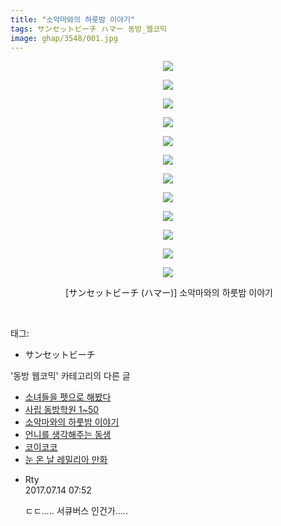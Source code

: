 ```yaml
---
title: "소악마와의 하룻밤 이야기"
tags: サンセットビーチ ハマー 동방_웹코믹
image: ghap/3548/001.jpg
---
```

<div class="article">
<p style="text-align: center; clear: none; float: none;"><img src="{{ site.nasurl }}/ghap/3548/001.jpg"/></p>
<p style="text-align: center; clear: none; float: none;"><img src="{{ site.nasurl }}/ghap/3548/002.jpg"/></p>
<p style="text-align: center; clear: none; float: none;"><img src="{{ site.nasurl }}/ghap/3548/003.jpg"/></p>
<p style="text-align: center; clear: none; float: none;"><img src="{{ site.nasurl }}/ghap/3548/004.jpg"/></p>
<p style="text-align: center; clear: none; float: none;"><img src="{{ site.nasurl }}/ghap/3548/005.jpg"/></p>
<p style="text-align: center; clear: none; float: none;"><img src="{{ site.nasurl }}/ghap/3548/006.jpg"/></p>
<p style="text-align: center; clear: none; float: none;"><img src="{{ site.nasurl }}/ghap/3548/007.jpg"/></p>
<p style="text-align: center; clear: none; float: none;"><img src="{{ site.nasurl }}/ghap/3548/008.jpg"/></p>
<p style="text-align: center; clear: none; float: none;"><img src="{{ site.nasurl }}/ghap/3548/009.jpg"/></p>
<p style="text-align: center; clear: none; float: none;"><img src="{{ site.nasurl }}/ghap/3548/010.jpg"/></p>
<p style="text-align: center; clear: none; float: none;"><img src="{{ site.nasurl }}/ghap/3548/011.jpg"/></p>
<p style="text-align: center; clear: none; float: none;"><img src="{{ site.nasurl }}/ghap/3548/012.jpg"/></p>
<p style="text-align: center; clear: none; float: none;"> [サンセットビーチ (ハマー)] 소악마와의 하룻밤 이야기</p>
<p><br/></p>
</div><div class="tagTrail">
<p>태그: </p>
<ul>
<li>サンセットビーチ</li>
</ul>
</div><div class="another">
<p>'동방 웹코믹' 카테고리의 다른 글</p>
<ul>
<li><a href="/2017-07-14-ghap_3550">소녀들을 펫으로 해봤다</a></li>
<li><a href="/2017-07-13-ghap_3549">사립 동방학원 1~50</a></li>
<li><a href="/2017-07-13-ghap_3548">소악마와의 하룻밤 이야기</a></li>
<li><a href="/2017-07-13-ghap_3547">언니를 생각해주는 동생</a></li>
<li><a href="/2017-07-13-ghap_3546">코이코코</a></li>
<li><a href="/2017-07-13-ghap_3545">눈 온 날 레밀리아 만화</a></li>
</ul>
</div><div class="cb_module cb_fluid">
<div class="cb_wrt cb_profile">
<div class="comment">
<ul>
<li class="cb_thumb_off" id="comment15035555">
<div class="cb_comment_area">
<div class="cb_info_area">
<div class="cb_section">
<span class="cb_nick_name">Rty</span>
</div>
<div class="cb_section">
<span class="cb_date">2017.07.14 07:52 </span>
</div>
</div>
<div class="cb_dsc_comment">
<p class="cb_dsc">
											ㄷㄷ..... 서큐버스 인건가.....
										</p>
</div>
</div></li>
</ul>
</div>
</div><!-- commentList close -->
</div>